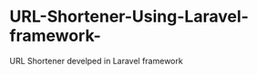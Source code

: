 URL-Shortener-Using-Laravel-framework-
======================================

URL Shortener develped in Laravel framework 

